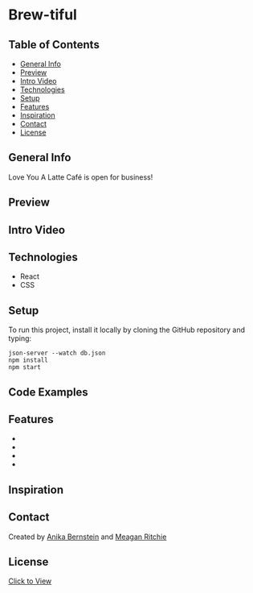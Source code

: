 # Brew-tiful

## Table of Contents
* [General Info](#general-info)
* [Preview](#preview)
* [Intro Video](#intro-video)
* [Technologies](#technologies)
* [Setup](#setup)
* [Features](#features)
* [Inspiration](#inspiration)
* [Contact](#contact)
* [License](#license)

## General Info
Love You A Latte Café is open for business!

## Preview

## Intro Video

## Technologies
* React
* CSS

## Setup
To run this project, install it locally by cloning the GitHub repository and typing:
```
json-server --watch db.json
npm install
npm start
```
## Code Examples

## Features
*
*
*
*

## Inspiration

## Contact
Created by [Anika Bernstein](https://github.com/anikajb92) and [Meagan Ritchie](https://www.linkedin.com/in/meagan-ritchie-tech/)

## License
[Click to View](https://www.gnu.org/licenses/gpl-3.0.en.html)